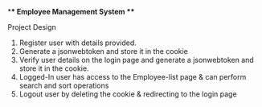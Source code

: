 \***\* Employee Management System \*\***

Project Design

1. Register user with details provided.
2. Generate a jsonwebtoken and store it in the cookie
3. Verify user details on the login page and generate a
   jsonwebtoken and store it in the cookie.
4. Logged-In user has access to the Employee-list page
   & can perform search and sort operations
5. Logout user by deleting the cookie & redirecting
   to the login page
